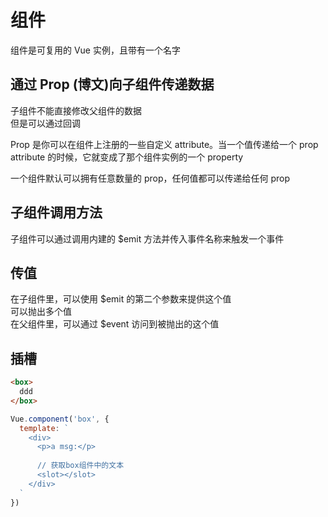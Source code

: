 # 组件

组件是可复用的 Vue 实例，且带有一个名字


## 通过 Prop (博文)向子组件传递数据

子组件不能直接修改父组件的数据  
但是可以通过回调  

Prop 是你可以在组件上注册的一些自定义 attribute。当一个值传递给一个 prop attribute 的时候，它就变成了那个组件实例的一个 property  

一个组件默认可以拥有任意数量的 prop，任何值都可以传递给任何 prop  


## 子组件调用方法
子组件可以通过调用内建的 $emit 方法并传入事件名称来触发一个事件

## 传值
在子组件里，可以使用 $emit 的第二个参数来提供这个值  
可以抛出多个值  
在父组件里，可以通过 $event 访问到被抛出的这个值  

## 插槽

```html
<box>
  ddd
</box>
```
```js
Vue.component('box', {
  template: `
    <div>
      <p>a msg:</p>
      
      // 获取box组件中的文本
      <slot></slot>
    </div>
  `
})
```
